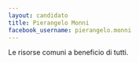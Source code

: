 ```yaml
---
layout: candidato
title: Pierangelo Monni
facebook_username: pierangelo.monni
---
```

Le risorse comuni a beneficio di tutti.